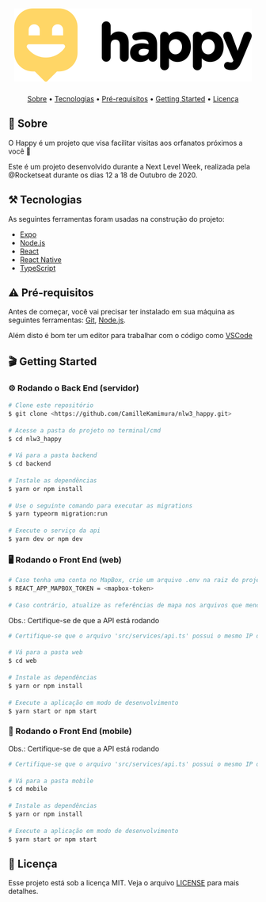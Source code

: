 <h1 align="center">
  <img alt="NextLevelWeek" title="#NextLevelWeek" src="./assets/logo.svg" />
</h1>

<p align="center">
 <a href="#-sobre">Sobre</a> •
 <a href="#%EF%B8%8F-tecnologias">Tecnologias</a> • 
 <a href="#%EF%B8%8F-pré-requisitos">Pré-requisitos</a> •
 <a href="#-getting-started">Getting Started</a> •
 <a href="#-licença">Licença</a>
</p>

## 🚀 Sobre

O Happy é um projeto que visa facilitar visitas aos orfanatos próximos a você 💜

Este é um projeto desenvolvido durante a Next Level Week, realizada pela @Rocketseat durante os dias 12 a 18 de Outubro de 2020.

## ⚒️ Tecnologias

As seguintes ferramentas foram usadas na construção do projeto:

- [Expo](https://expo.io/)
- [Node.js](https://nodejs.org/en/)
- [React](https://pt-br.reactjs.org/)
- [React Native](https://reactnative.dev/)
- [TypeScript](https://www.typescriptlang.org/)

## ⚠️ Pré-requisitos

Antes de começar, você vai precisar ter instalado em sua máquina as seguintes ferramentas:
[Git](https://git-scm.com), [Node.js](https://nodejs.org/en/). 

Além disto é bom ter um editor para trabalhar com o código como [VSCode](https://code.visualstudio.com/)

## 🎬 Getting Started

### ⚙️ Rodando o Back End (servidor)

```bash
# Clone este repositório
$ git clone <https://github.com/CamilleKamimura/nlw3_happy.git>

# Acesse a pasta do projeto no terminal/cmd
$ cd nlw3_happy

# Vá para a pasta backend
$ cd backend

# Instale as dependências
$ yarn or npm install

# Use o seguinte comando para executar as migrations
$ yarn typeorm migration:run

# Execute o serviço da api 
$ yarn dev or npm dev

```

### 🖥️ Rodando o Front End (web)

```bash
# Caso tenha uma conta no MapBox, crie um arquivo .env na raiz do projeto web com a seguinte variável:
$ REACT_APP_MAPBOX_TOKEN = <mapbox-token>

# Caso contrário, atualize as referências de mapa nos arquivos que mencionam a variável de ambiente REACT_APP_MAPBOX_TOKEN
```


Obs.: Certifique-se de que a API está rodando

```bash
# Certifique-se que o arquivo 'src/services/api.ts' possui o mesmo IP de sua API

# Vá para a pasta web
$ cd web

# Instale as dependências
$ yarn or npm install

# Execute a aplicação em modo de desenvolvimento
$ yarn start or npm start

```

### 📱 Rodando o Front End (mobile)

Obs.: Certifique-se de que a API está rodando

```bash
# Certifique-se que o arquivo 'src/services/api.ts' possui o mesmo IP de sua API

# Vá para a pasta mobile
$ cd mobile

# Instale as dependências
$ yarn or npm install

# Execute a aplicação em modo de desenvolvimento
$ yarn start or npm start

```

## 🔐 Licença
Esse projeto está sob a licença MIT. Veja o arquivo [LICENSE](https://github.com/CamilleKamimura/nlw3_happy/blob/feature/Atualiza_README/LICENSE.md "LICENSE.md") para mais detalhes.
